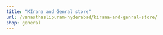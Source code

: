 ```yaml
---
title: "KIrana and Genral store"
url: /vanasthaslipuram-hyderabad/kirana-and-genral-store/
shop: general
---
```

